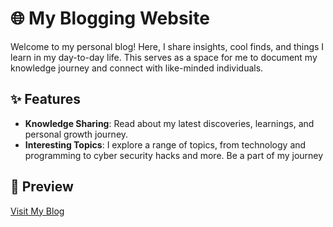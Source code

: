 # 🌐 My Blogging Website

Welcome to my personal blog! Here, I share insights, cool finds, and things I learn in my day-to-day life. This  serves as a space for me to document my knowledge journey and connect with like-minded individuals.

## ✨ Features

- **Knowledge Sharing**: Read about my latest discoveries, learnings, and personal growth journey.
- **Interesting Topics**: I explore a range of topics, from technology and programming to cyber security  hacks and more. Be a part of my journey

## 📸 Preview
[Visit My Blog](https://frozepunk.github.io/Whoami-s-Blog/)


